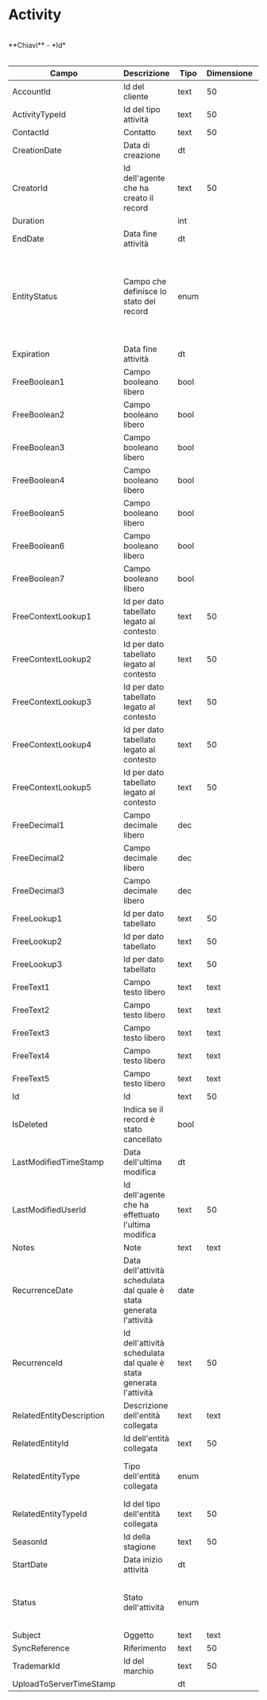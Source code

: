 # Activity

<br>
**Chiavi**
- *Id*
<br><br>

| Campo | Descrizione | Tipo | Dimensione | Note |
| --- | --- | --- | --- | --- |
| AccountId | Id del cliente | text | 50 |  |
| ActivityTypeId | Id del tipo attività | text | 50 |  |
| ContactId | Contatto | text | 50 |  |
| CreationDate | Data di creazione | dt |  |  |
| CreatorId | Id dell'agente che ha creato il record | text | 50 |  |
| Duration |  | int |  |  |
| EndDate | Data fine attività | dt |  |  |
| EntityStatus | Campo che definisce lo stato del record | enum |  | 0: ImportedFromErp, 1: ExportedToErp, 2: ImportedByErp, 3: ExportingToErp, 4: Deleted, 5: CommittingExportToErp, 6: ToExportToErp, 7: Editing, 8: UploadedToServer |
| Expiration | Data fine attività | dt |  |  |
| FreeBoolean1 | Campo booleano libero | bool |  |  |
| FreeBoolean2 | Campo booleano libero | bool |  |  |
| FreeBoolean3 | Campo booleano libero | bool |  |  |
| FreeBoolean4 | Campo booleano libero | bool |  |  |
| FreeBoolean5 | Campo booleano libero | bool |  |  |
| FreeBoolean6 | Campo booleano libero | bool |  |  |
| FreeBoolean7 | Campo booleano libero | bool |  |  |
| FreeContextLookup1 | Id per dato tabellato legato al contesto | text | 50 |  |
| FreeContextLookup2 | Id per dato tabellato legato al contesto | text | 50 |  |
| FreeContextLookup3 | Id per dato tabellato legato al contesto | text | 50 |  |
| FreeContextLookup4 | Id per dato tabellato legato al contesto | text | 50 |  |
| FreeContextLookup5 | Id per dato tabellato legato al contesto | text | 50 |  |
| FreeDecimal1 | Campo decimale libero | dec |  |  |
| FreeDecimal2 | Campo decimale libero | dec |  |  |
| FreeDecimal3 | Campo decimale libero | dec |  |  |
| FreeLookup1 | Id per dato tabellato | text | 50 |  |
| FreeLookup2 | Id per dato tabellato | text | 50 |  |
| FreeLookup3 | Id per dato tabellato | text | 50 |  |
| FreeText1 | Campo testo libero | text | text |  |
| FreeText2 | Campo testo libero | text | text |  |
| FreeText3 | Campo testo libero | text | text |  |
| FreeText4 | Campo testo libero | text | text |  |
| FreeText5 | Campo testo libero | text | text |  |
| Id | Id | text | 50 |  |
| IsDeleted | Indica se il record è stato cancellato | bool |  |  |
| LastModifiedTimeStamp | Data dell'ultima modifica | dt |  |  |
| LastModifiedUserId | Id dell'agente che ha effettuato l'ultima modifica | text | 50 |  |
| Notes | Note | text | text |  |
| RecurrenceDate | Data dell'attività schedulata dal quale è stata generata l'attività | date |  |  |
| RecurrenceId | Id dell'attività schedulata dal quale è stata generata l'attività | text | 50 |  |
| RelatedEntityDescription | Descrizione dell'entità collegata | text | text |  |
| RelatedEntityId | Id dell'entità collegata | text | 50 |  |
| RelatedEntityType | Tipo dell'entità collegata | enum |  | 0: Undefined, 1: ErpDocument, 2: Document, 3: BudgetLine |
| RelatedEntityTypeId | Id del tipo dell'entità collegata | text | 50 |  |
| SeasonId | Id della stagione | text | 50 |  |
| StartDate | Data inizio attività | dt |  |  |
| Status | Stato dell'attività | enum |  | 0: Undefined, 1: Open, 2: Completed, 3: Expired, 4: Late, 5: Dismissed, 1000: FromRecurrence |
| Subject | Oggetto | text | text |  |
| SyncReference | Riferimento | text | 50 |  |
| TrademarkId | Id del marchio | text | 50 |  |
| UploadToServerTimeStamp |  | dt |  |  |

